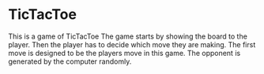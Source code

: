 # TicTacToe
This is a game of TicTacToe
The game starts by showing the board to the player. Then the player has to decide which move they are making. The first move is designed to be the players move in this game. The opponent is generated by the computer randomly.
